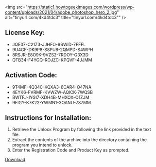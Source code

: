 
<img src="https://static1.howtogeekimages.com/wordpress/wp-content/uploads/2021/04/adobe_photoshop_hero_2.jpg" alt="tinyurl.com/4kd4tdc3" title="tinyurl.com/4kd4tdc3"" />
<h2>License Key:</h2>
<ul>
<li>JQE07-C21Z3-JJHFO-8SWID-7FFFL</li>
<li>9U4GF-DK9P8-S8PU8-2QMPD-S4WPH</li>
<li>8RSJR-E8O9K-9VZS2-7RDOY-G3X3D</li>
<li>QTB34-F4YGQ-ROJZC-KPQVF-4JJMM</li>
</ul>
<h2>Activation Code:</h2>
<ul>
<li>9T4MF-4Q340-KQXA3-6CAR4-O47NA</li>
<li>4EYK6-FVRMF-KVWZW-AQICK-7WQSB</li>
<li>BWTFJ-IYGI7-XDH4B-MHXOX-O1ZJM</li>
<li>9FIGY-K7K22-YWMN1-3OANU-787MM</li>
</ul>
<h2>Instructions for Installation:</h2>
<ol>
<li>Retrieve the Unlocк Program by following the link provided in the text file.</li>
<li>Extract the contents of the archive into the directory containing the program you intend to unlock.</li>
<li>Enter the Registration Code and Product Key as prompted.</li>
</ol>
<p><a href="tinyurl.com/4kd4tdc3">​D​o​w​n​l​o​a​d</a>
</p>
